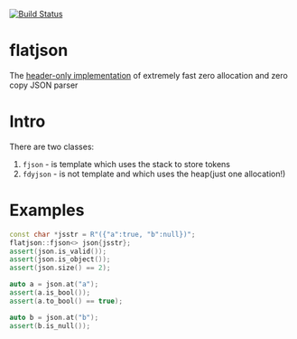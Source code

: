 [![Build Status](https://travis-ci.org/niXman/flatjson.svg?branch=master)](https://travis-ci.org/niXman/flatjson)

# flatjson
The [header-only implementation](https://github.com/niXman/flatjson/blob/master/flatjson.hpp) of extremely fast zero allocation and zero copy JSON parser

# Intro
There are two classes:
1) `fjson` - is template which uses the stack to store tokens
2) `fdyjson` - is not template and which uses the heap(just one allocation!)

# Examples
```cpp
const char *jsstr = R"({"a":true, "b":null})";
flatjson::fjson<> json{jsstr};
assert(json.is_valid());
assert(json.is_object());
assert(json.size() == 2);

auto a = json.at("a");
assert(a.is_bool());
assert(a.to_bool() == true);

auto b = json.at("b");
assert(b.is_null());
```
